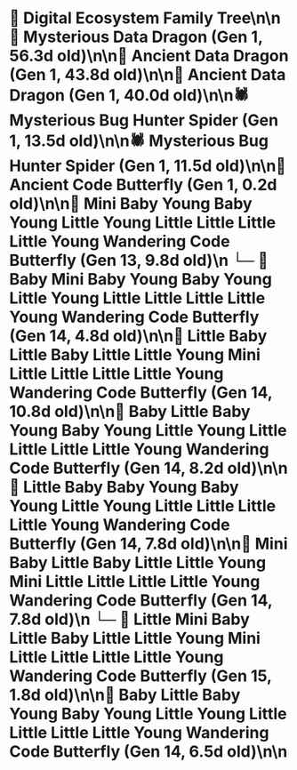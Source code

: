 # 🌳 Digital Ecosystem Family Tree\n\n🐉 Mysterious Data Dragon (Gen 1, 56.3d old)\n\n🐉 Ancient Data Dragon (Gen 1, 43.8d old)\n\n🐉 Ancient Data Dragon (Gen 1, 40.0d old)\n\n🕷️ Mysterious Bug Hunter Spider (Gen 1, 13.5d old)\n\n🕷️ Mysterious Bug Hunter Spider (Gen 1, 11.5d old)\n\n🦋 Ancient Code Butterfly (Gen 1, 0.2d old)\n\n🦋 Mini Baby Young Baby Young Little Young Little Little Little Little Young Wandering Code Butterfly (Gen 13, 9.8d old)\n  └─ 🦋 Baby Mini Baby Young Baby Young Little Young Little Little Little Little Young Wandering Code Butterfly (Gen 14, 4.8d old)\n\n🦋 Little Baby Little Baby Little Little Young Mini Little Little Little Little Young Wandering Code Butterfly (Gen 14, 10.8d old)\n\n🦋 Baby Little Baby Young Baby Young Little Young Little Little Little Little Young Wandering Code Butterfly (Gen 14, 8.2d old)\n\n🦋 Little Baby Baby Young Baby Young Little Young Little Little Little Little Young Wandering Code Butterfly (Gen 14, 7.8d old)\n\n🦋 Mini Baby Little Baby Little Little Young Mini Little Little Little Little Young Wandering Code Butterfly (Gen 14, 7.8d old)\n  └─ 🦋 Little Mini Baby Little Baby Little Little Young Mini Little Little Little Little Young Wandering Code Butterfly (Gen 15, 1.8d old)\n\n🦋 Baby Little Baby Young Baby Young Little Young Little Little Little Little Young Wandering Code Butterfly (Gen 14, 6.5d old)\n\n